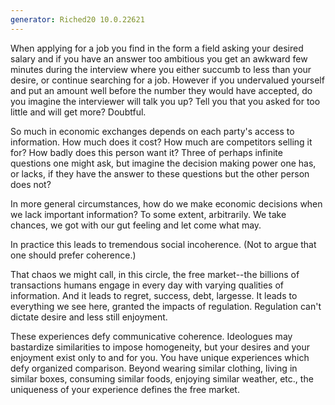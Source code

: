 ```yaml
---
generator: Riched20 10.0.22621
---
```


When applying for a job you find in the form a field asking your desired
salary and if you have an answer too ambitious you get an awkward few
minutes during the interview where you either succumb to less than your
desire, or continue searching for a job. However if you undervalued
yourself and put an amount well before the number they would have
accepted, do you imagine the interviewer will talk you up? Tell you that
you asked for too little and will get more? Doubtful.

So much in economic exchanges depends on each party\'s access to
information. How much does it cost? How much are competitors selling it
for? How badly does this person want it? Three of perhaps infinite
questions one might ask, but imagine the decision making power one has,
or lacks, if they have the answer to these questions but the other
person does not?

In more general circumstances, how do we make economic decisions when we
lack important information? To some extent, arbitrarily. We take
chances, we got with our gut feeling and let come what may.

In practice this leads to tremendous social incoherence. (Not to argue
that one should prefer coherence.)

That chaos we might call, in this circle, the free market\--the billions
of transactions humans engage in every day with varying qualities of
information. And it leads to regret, success, debt, largesse. It leads
to everything we see here, granted the impacts of regulation. Regulation
can\'t dictate desire and less still enjoyment.

These experiences defy communicative coherence. Ideologues may
bastardize similarities to impose homogeneity, but your desires and your
enjoyment exist only to and for you. You have unique experiences which
defy organized comparison. Beyond wearing similar clothing, living in
similar boxes, consuming similar foods, enjoying similar weather, etc.,
the uniqueness of your experience defines the free market.
